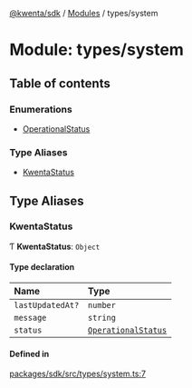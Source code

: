 [@kwenta/sdk](../README.md) / [Modules](../modules.md) / types/system

# Module: types/system

## Table of contents

### Enumerations

- [OperationalStatus](../enums/types_system.OperationalStatus.md)

### Type Aliases

- [KwentaStatus](types_system.md#kwentastatus)

## Type Aliases

### KwentaStatus

Ƭ **KwentaStatus**: `Object`

#### Type declaration

| Name | Type |
| :------ | :------ |
| `lastUpdatedAt?` | `number` |
| `message` | `string` |
| `status` | [`OperationalStatus`](../enums/types_system.OperationalStatus.md) |

#### Defined in

[packages/sdk/src/types/system.ts:7](https://github.com/Kwenta/kwenta/blob/616d9e548/packages/sdk/src/types/system.ts#L7)
